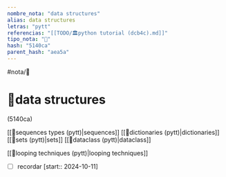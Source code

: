 ```yaml
---
nombre_nota: "data structures"
alias: data structures
letras: "pytt"
referencias: "[[TODO/🏛️python tutorial (dcb4c).md]]"
tipo_nota: "📑"
hash: "5140ca"
parent_hash: "aea5a"
---
```


#nota/📑

# 📑data structures
<div class="hash">(5140ca)</div>



[[📑sequences types (pytt)|sequences]]
[[📑dictionaries (pytt)|dictionaries]]
[[📑sets (pytt)|sets]]
[[📑dataclass (pytt)|dataclass]]

[[📑looping techniques (pytt)|looping techniques]]
- [ ] recordar  [start:: 2024-10-11]